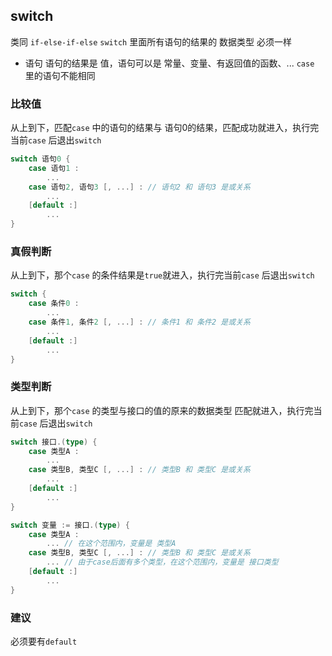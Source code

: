 ##  switch
类同 `if-else-if-else` 
`switch` 里面所有语句的结果的 数据类型 必须一样

* 语句
语句的结果是 值，语句可以是 常量、变量、有返回值的函数、...
`case` 里的语句不能相同



###   比较值
从上到下，匹配`case` 中的语句的结果与 语句0的结果，匹配成功就进入，执行完当前`case` 后退出`switch` 
```go
switch 语句0 {
	case 语句1 :
		...
	case 语句2, 语句3 [, ...] : // 语句2 和 语句3 是或关系
		...
	[default :]
		...
}
```



###   真假判断
从上到下，那个`case` 的条件结果是`true`就进入，执行完当前`case` 后退出`switch` 
```go
switch {
	case 条件0 :
		...
	case 条件1, 条件2 [, ...] : // 条件1 和 条件2 是或关系
		...
	[default :]
		...
}
```



###   类型判断
从上到下，那个`case` 的类型与接口的值的原来的数据类型 匹配就进入，执行完当前`case` 后退出`switch` 
```go
switch 接口.(type) {
	case 类型A :
		...
	case 类型B, 类型C [, ...] : // 类型B 和 类型C 是或关系
		...
	[default :]
		...
}
```
```go
switch 变量 := 接口.(type) {
	case 类型A :
		... // 在这个范围内，变量是 类型A
	case 类型B, 类型C [, ...] : // 类型B 和 类型C 是或关系
		... // 由于case后面有多个类型，在这个范围内，变量是 接口类型
	[default :]
		...
}
```


###   建议
必须要有`default` 

